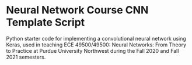# Neural Network Course CNN Template Script
 Python starter code for implementing a convolutional neural network using Keras, used in teaching ECE 49500/49500: Neural Networks: From Theory to Practice at Purdue University Northwest during the Fall 2020 and Fall 2021 semesters.
